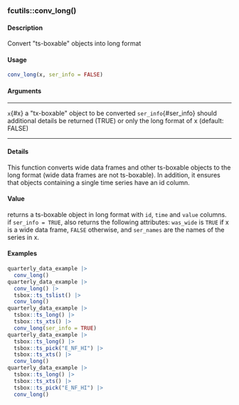 ### fcutils::conv_long()

#### Description

Convert \"ts-boxable\" objects into long format

#### Usage

``` R
conv_long(x, ser_info = FALSE)
```

#### Arguments

  ----------------------- --------------------------------------------------------------------------------------------
  `x`{#x}                 a \"tx-boxable\" object to be converted
  `ser_info`{#ser_info}   should additional details be returned (TRUE) or only the long format of x (default: FALSE)
  ----------------------- --------------------------------------------------------------------------------------------

#### Details

This function converts wide data frames and other ts-boxable objects to
the long format (wide data frames are not ts-boxable). In addition, it
ensures that objects containing a single time series have an id column.

#### Value

returns a ts-boxable object in long format with `id`, `time` and `value`
columns. if `ser_info = TRUE`, also returns the following attributes:
`was_wide` is `TRUE` if x is a wide data frame, `FALSE` otherwise, and
`ser_names` are the names of the series in x.

#### Examples

``` R
quarterly_data_example |>
  conv_long()
quarterly_data_example |>
  conv_long() |>
  tsbox::ts_tslist() |>
  conv_long()
quarterly_data_example |>
  tsbox::ts_long() |>
  tsbox::ts_xts() |>
  conv_long(ser_info = TRUE)
quarterly_data_example |>
  tsbox::ts_long() |>
  tsbox::ts_pick("E_NF_HI") |>
  tsbox::ts_xts() |>
  conv_long()
quarterly_data_example |>
  tsbox::ts_long() |>
  tsbox::ts_xts() |>
  tsbox::ts_pick("E_NF_HI") |>
  conv_long()
```
